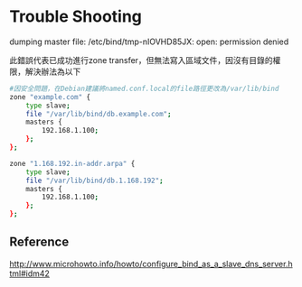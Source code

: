 # Trouble Shooting #

dumping master file: /etc/bind/tmp-nIOVHD85JX: open: permission denied

此錯誤代表已成功進行zone transfer，但無法寫入區域文件，因沒有目錄的權限，解決辦法為以下

```bash
#因安全問題，在Debian建議將named.conf.local的file路徑更改為/var/lib/bind
zone "example.com" {
    type slave;
    file "/var/lib/bind/db.example.com";
    masters {
        192.168.1.100;
    };
};

zone "1.168.192.in-addr.arpa" {
    type slave;
    file "/var/lib/bind/db.1.168.192";
    masters {
        192.168.1.100;
    };
};
```

## Reference ##

http://www.microhowto.info/howto/configure_bind_as_a_slave_dns_server.html#idm42